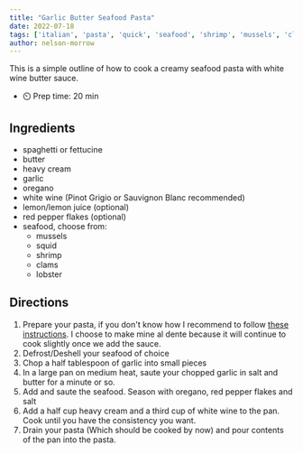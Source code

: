 ```yaml
---
title: "Garlic Butter Seafood Pasta"
date: 2022-07-18
tags: ['italian', 'pasta', 'quick', 'seafood', 'shrimp', 'mussels', 'clams', 'garlic']
author: nelson-morrow
---
```


This is a simple outline of how to cook a creamy seafood pasta with white wine butter
sauce.

- ⏲️ Prep time: 20 min

## Ingredients

- spaghetti or fettucine
- butter
- heavy cream
- garlic
- oregano
- white wine (Pinot Grigio or Sauvignon Blanc recommended)
- lemon/lemon juice (optional)
- red pepper flakes (optional)
- seafood, choose from:
    - mussels
    - squid
    - shrimp
    - clams
    - lobster

## Directions

1. Prepare your pasta, if you don't know how I recommend to follow [these
   instructions](/pasta). I choose to make mine al dente because it will continue to cook
   slightly once we add the sauce.
2. Defrost/Deshell your seafood of choice
3. Chop a half tablespoon of garlic into small pieces
4. In a large pan on medium heat, saute your chopped garlic in salt and butter for a
   minute or so.
5. Add and saute the seafood. Season with oregano, red pepper flakes and salt
6. Add a half cup heavy cream and a third cup of white wine to the pan. Cook until you have the
   consistency you want.
7. Drain your pasta (Which should be cooked by now) and pour contents of the pan into the pasta.
